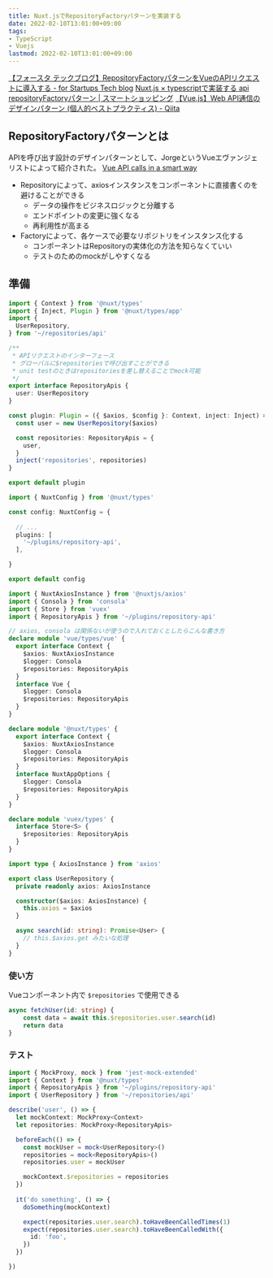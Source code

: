 ```yaml
---
title: Nuxt.jsでRepositoryFactoryパターンを実装する
date: 2022-02-10T13:01:00+09:00
tags:
- TypeScript
- Vuejs
lastmod: 2022-02-10T13:01:00+09:00
---
```


[【フォースタ テックブログ】RepositoryFactoryパターンをVueのAPIリクエストに導入する - for Startups Tech blog](https://tech.forstartups.com/entry/2021/07/27/194946)
[Nuxt.js × typescriptで実装する api repositoryFactoryパターン | スマートショッピング](https://tech.smartshopping.co.jp/nuxt_typescript_repository_pattern)
[【Vue.js】Web API通信のデザインパターン (個人的ベストプラクティス) - Qiita](https://qiita.com/07JP27/items/0923cbe3b6435c19d761)

## RepositoryFactoryパターンとは

APIを呼び出す設計のデザインパターンとして、JorgeというVueエヴァンジェリストによって紹介された。
[Vue API calls in a smart way](https://medium.com/canariasjs/vue-api-calls-in-a-smart-way-8d521812c322)

* Repositoryによって、axiosインスタンスをコンポーネントに直接書くのを避けることができる
  * データの操作をビジネスロジックと分離する
  * エンドポイントの変更に強くなる
  * 再利用性が高まる
* Factoryによって、各ケースで必要なリポジトリをインスタンス化する
  * コンポーネントはRepositoryの実体化の方法を知らなくていい
  * テストのためのmockがしやすくなる

## 準備

````typescript:~/plugins/repository-api.ts
import { Context } from '@nuxt/types'
import { Inject, Plugin } from '@nuxt/types/app'
import {
  UserRepository,
} from '~/repositories/api'

/**
 * APIリクエストのインターフェース
 * グローバルに$repositoriesで呼び出すことができる
 * unit testのときはrepositoriesを差し替えることでmock可能
 */
export interface RepositoryApis {
  user: UserRepository
}

const plugin: Plugin = ({ $axios, $config }: Context, inject: Inject) => {
  const user = new UserRepository($axios)

  const repositories: RepositoryApis = {
    user,
  }
  inject('repositories', repositories)
}

export default plugin
````

````typescript:nuxt.config.ts
import { NuxtConfig } from '@nuxt/types'

const config: NuxtConfig = {
    
  // ...
  plugins: [
    '~/plugins/repository-api',
  ],

}

export default config

````

````typescript:@types/vue-shim.d.ts
import { NuxtAxiosInstance } from '@nuxtjs/axios'
import { Consola } from 'consola'
import { Store } from 'vuex'
import { RepositoryApis } from '~/plugins/repository-api'

// axios, consola は関係ないが使うので入れておくとしたらこんな書き方
declare module 'vue/types/vue' {
  export interface Context {
    $axios: NuxtAxiosInstance
    $logger: Consola
    $repositories: RepositoryApis
  }
  interface Vue {
    $logger: Consola
    $repositories: RepositoryApis
  }
}

declare module '@nuxt/types' {
  export interface Context {
    $axios: NuxtAxiosInstance
    $logger: Consola
    $repositories: RepositoryApis
  }
  interface NuxtAppOptions {
    $logger: Consola
    $repositories: RepositoryApis
  }
}

declare module 'vuex/types' {
  interface Store<S> {
    $repositories: RepositoryApis
  }
}

````

````typescript:~/repositories/user.ts
import type { AxiosInstance } from 'axios'

export class UserRepository {
  private readonly axios: AxiosInstance

  constructor($axios: AxiosInstance) {
    this.axios = $axios
  }

  async search(id: string): Promise<User> {
    // this.$axios.get みたいな処理
  }
}
````

### 使い方

Vueコンポーネント内で `$repositories` で使用できる

````typescript
async fetchUser(id: string) {
    const data = await this.$repositories.user.search(id)
    return data
}
````

### テスト

````typescript:~/test/hoge.spec.ts
import { MockProxy, mock } from 'jest-mock-extended'
import { Context } from '@nuxt/types'
import { RepositoryApis } from '~/plugins/repository-api'
import { UserRepository } from '~/repositories/api'

describe('user', () => {
  let mockContext: MockProxy<Context>
  let repositories: MockProxy<RepositoryApis>

  beforeEach(() => {
    const mockUser = mock<UserRepository>()
    repositories = mock<RepositoryApis>()
    repositories.user = mockUser

    mockContext.$repositories = repositories
  })
    
  it('do something', () => {
    doSomething(mockContext)

    expect(repositories.user.search).toHaveBeenCalledTimes(1)
    expect(repositories.user.search).toHaveBeenCalledWith({
      id: 'foo',
    })
  })

})
````

